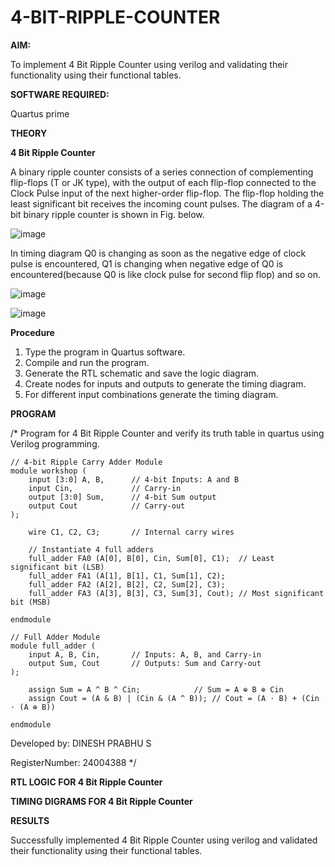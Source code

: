 # 4-BIT-RIPPLE-COUNTER

**AIM:**

To implement  4 Bit Ripple Counter using verilog and validating their functionality using their functional tables.

**SOFTWARE REQUIRED:**

Quartus prime

**THEORY**

**4 Bit Ripple Counter**

A binary ripple counter consists of a series connection of complementing flip-flops (T or JK type), with the output of each flip-flop connected to the Clock Pulse input of the next higher-order flip-flop. The flip-flop holding the least significant bit receives the incoming count pulses. The diagram of a 4-bit binary ripple counter is shown in Fig. below.

![image](https://github.com/naavaneetha/4-BIT-RIPPLE-COUNTER/assets/154305477/cb4b74d4-31ab-4359-95d0-d22e67daba13)

In timing diagram Q0 is changing as soon as the negative edge of clock pulse is encountered, Q1 is changing when negative edge of Q0 is encountered(because Q0 is like clock pulse for second flip flop) and so on.

![image](https://github.com/naavaneetha/4-BIT-RIPPLE-COUNTER/assets/154305477/a573a7d6-014e-4e54-93e6-e2ac9530960b)

![image](https://github.com/naavaneetha/4-BIT-RIPPLE-COUNTER/assets/154305477/85e1958a-2fc1-49bb-9a9f-d58ccbf3663c)

**Procedure**

1. Type the program in Quartus software.
2. Compile and run the program.
3. Generate the RTL schematic and save the logic diagram.
4. Create nodes for inputs and outputs to generate the timing diagram.
5. For different input combinations generate the timing diagram.

**PROGRAM**

/* Program for 4 Bit Ripple Counter and verify its truth table in quartus using Verilog programming.
```
// 4-bit Ripple Carry Adder Module
module workshop (
    input [3:0] A, B,      // 4-bit Inputs: A and B
    input Cin,             // Carry-in
    output [3:0] Sum,      // 4-bit Sum output
    output Cout            // Carry-out
);

    wire C1, C2, C3;       // Internal carry wires

    // Instantiate 4 full adders
    full_adder FA0 (A[0], B[0], Cin, Sum[0], C1);  // Least significant bit (LSB)
    full_adder FA1 (A[1], B[1], C1, Sum[1], C2);
    full_adder FA2 (A[2], B[2], C2, Sum[2], C3);
    full_adder FA3 (A[3], B[3], C3, Sum[3], Cout); // Most significant bit (MSB)

endmodule 

// Full Adder Module
module full_adder (
    input A, B, Cin,       // Inputs: A, B, and Carry-in
    output Sum, Cout       // Outputs: Sum and Carry-out
);

    assign Sum = A ^ B ^ Cin;            // Sum = A ⊕ B ⊕ Cin
    assign Cout = (A & B) | (Cin & (A ^ B)); // Cout = (A ⋅ B) + (Cin ⋅ (A ⊕ B))

endmodule
```
 Developed by: DINESH PRABHU S
 
 RegisterNumber: 24004388
*/

**RTL LOGIC FOR 4 Bit Ripple Counter**



**TIMING DIGRAMS FOR 4 Bit Ripple Counter**



**RESULTS**

Successfully implemented 4 Bit Ripple Counter using verilog and validated their functionality using their functional tables.
